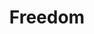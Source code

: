 ---
pid: VP9
title: Freedom
location_transcription: Corner of Morris + Chelten Ave. on long black wall
zipcode: '19144'
outside_phl: 
neighborhood: Germantown
age: '59'
age_range: 50-59
instagram: 
image_file_name: VP_9.jpg
proposal_transcription: 
topic: Family
topic_summary: '0'
type: 
keywords_other: 
credit: L. Heller
image_labels: Impressionist painting of James Baldwin with abstract art with Baldwin's
  quote - //Freedom is something people take and people are as free as they want to
  be...
twitter: 
facebook: 
permalink: "/monuments/vp9/"
layout: item-page
---
